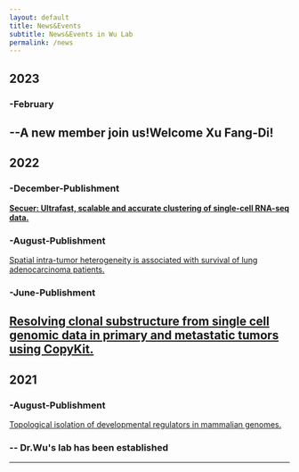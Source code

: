 ```yaml
---
layout: default
title: News&Events
subtitle: News&Events in Wu Lab
permalink: /news
---
```


## 2023
### -February
--A new member join us!Welcome Xu Fang-Di!
---
## 2022
### -December-Publishment
  [**Secuer: Ultrafast, scalable and accurate clustering of single-cell RNA-seq data.**](https://doi.org/10.1371/journal.pcbi.1010753)
### -August-Publishment
  [Spatial intra-tumor heterogeneity is associated with survival of lung adenocarcinoma patients.](https://doi.org/10.1016/j.xgen.2022.100165)
### -June-Publishment
  [Resolving clonal substructure from single cell genomic data in primary and metastatic tumors using CopyKit.](https://doi.org/10.1158/1538-7445.AM2022-1210)
  ---
  
## 2021
### -August-Publishment
  [Topological isolation of developmental regulators in mammalian genomes.](https://doi.org/10.1038/s41467-021-24951-7)
### -- Dr.Wu's lab has been established
---



